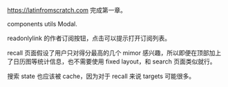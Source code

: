 https://latinfromscratch.com 完成第一章。

components utils Modal.

readonlylink 的作者订阅按钮，点击可以提示打开订阅列表。

recall 页面假设了用户只对得分最高的几个 mimor 感兴趣，所以即便在顶部加上了日历图等统计信息，也不需要使用 fixed layout，和 search 页面类似就行。

搜索 state 也应该被 cache，因为对于 recall 来说 targets 可能很多。
